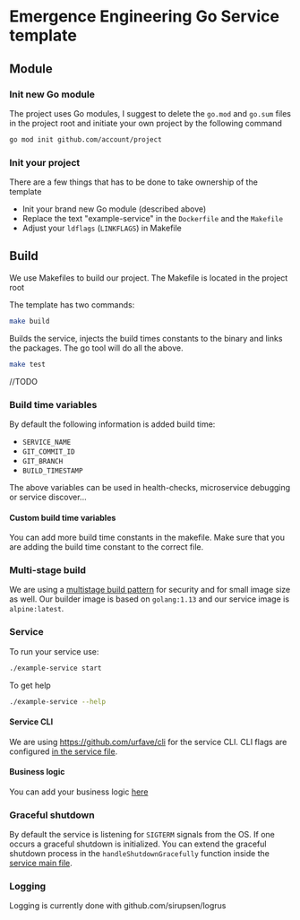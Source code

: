# Emergence Engineering Go Service template 

## Module

### Init new Go module
The project uses Go modules, I suggest to delete the `go.mod` and `go.sum` files in the project
root and initiate your own project by the following command
```bash
go mod init github.com/account/project
```
### Init your project
There are a few things that has to be done to take ownership of the template
- Init your brand new Go module (described above)
- Replace the text "example-service" in the `Dockerfile` and the `Makefile`
- Adjust your `ldflags` (`LINKFLAGS`) in Makefile

## Build
We use Makefiles to build our project. The Makefile is located in the project root

The template has two commands:
```bash
make build
```
Builds the service, injects the build times constants to the binary and links the packages.
The go tool will do all the above.

```bash
make test
``` 
//TODO

### Build time variables
By default the following information is added build time: 
* `SERVICE_NAME`
* `GIT_COMMIT_ID`
* `GIT_BRANCH`
* `BUILD_TIMESTAMP`

The above variables can be used in health-checks, microservice debugging or service discover...

#### Custom build time variables
You can add more build time constants in the makefile. Make sure that you are adding
the build time constant to the correct file.
  
 
### Multi-stage build
We are using a [multistage build pattern](https://docs.docker.com/develop/develop-images/multistage-build/)
for security and for small image size as well.
Our builder image is based on `golang:1.13` and our service image is `alpine:latest`.

### Service
To run your service use:
```bash
./example-service start
```

To get help
```bash
./example-service --help 
```

#### Service CLI
We are using https://github.com/urfave/cli for the service CLI. CLI flags are configured [in the service file](/internal/service/main.go).

#### Business logic
You can add your business logic [here](/internal/service/main.go:79)

### Graceful shutdown
By default the service is listening for `SIGTERM` signals from the OS. If one occurs a graceful
shutdown is initialized. You can extend the graceful shutdown process in the 
`handleShutdownGracefully` function inside the [service main file](/internal/service/main.go).

### Logging
Logging is currently done with github.com/sirupsen/logrus
